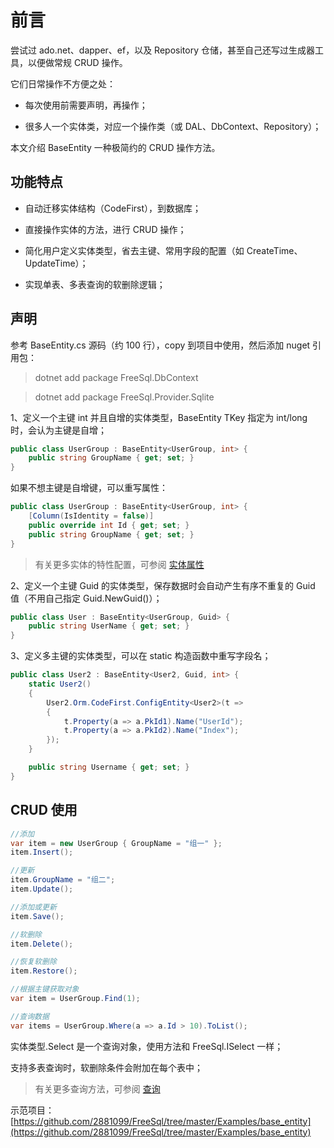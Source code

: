 ﻿# 前言

尝试过 ado.net、dapper、ef，以及 Repository 仓储，甚至自己还写过生成器工具，以便做常规 CRUD 操作。

它们日常操作不方便之处：

- 每次使用前需要声明，再操作；

- 很多人一个实体类，对应一个操作类（或 DAL、DbContext、Repository）；

本文介绍 BaseEntity 一种极简约的 CRUD 操作方法。

## 功能特点

- 自动迁移实体结构（CodeFirst），到数据库；

- 直接操作实体的方法，进行 CRUD 操作；

- 简化用户定义实体类型，省去主键、常用字段的配置（如 CreateTime、UpdateTime）；

- 实现单表、多表查询的软删除逻辑；

## 声明

参考 BaseEntity.cs 源码（约 100 行），copy 到项目中使用，然后添加 nuget 引用包：

> dotnet add package FreeSql.DbContext

> dotnet add package FreeSql.Provider.Sqlite

1、定义一个主键 int 并且自增的实体类型，BaseEntity TKey 指定为 int/long 时，会认为主键是自增；

```csharp
public class UserGroup : BaseEntity<UserGroup, int> {
    public string GroupName { get; set; }
}
```

如果不想主键是自增键，可以重写属性：

```csharp
public class UserGroup : BaseEntity<UserGroup, int> {
    [Column(IsIdentity = false)]
    public override int Id { get; set; }
    public string GroupName { get; set; }
}
```

> 有关更多实体的特性配置，可参阅 [实体属性](entity-attribute.md)

2、定义一个主键 Guid 的实体类型，保存数据时会自动产生有序不重复的 Guid 值（不用自己指定 Guid.NewGuid()）；

```csharp
public class User : BaseEntity<UserGroup, Guid> {
    public string UserName { get; set; }
}
```

3、定义多主键的实体类型，可以在 static 构造函数中重写字段名；

```csharp
public class User2 : BaseEntity<User2, Guid, int> {
    static User2()
    {
        User2.Orm.CodeFirst.ConfigEntity<User2>(t =>
        {
            t.Property(a => a.PkId1).Name("UserId");
            t.Property(a => a.PkId2).Name("Index");
        });
    }

    public string Username { get; set; }
}
```

## CRUD 使用

```csharp
//添加
var item = new UserGroup { GroupName = "组一" };
item.Insert();

//更新
item.GroupName = "组二";
item.Update();

//添加或更新
item.Save();

//软删除
item.Delete();

//恢复软删除
item.Restore();

//根据主键获取对象
var item = UserGroup.Find(1);

//查询数据
var items = UserGroup.Where(a => a.Id > 10).ToList();
```

实体类型.Select 是一个查询对象，使用方法和 FreeSql.ISelect 一样；

支持多表查询时，软删除条件会附加在每个表中；

> 有关更多查询方法，可参阅 [查询](select.md)

示范项目：[https://github.com/2881099/FreeSql/tree/master/Examples/base_entity](https://github.com/2881099/FreeSql/tree/master/Examples/base_entity)
